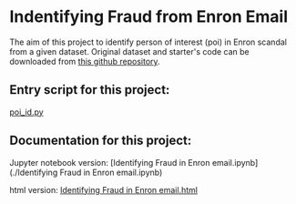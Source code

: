 # Indentifying Fraud from Enron Email

The aim of this project to identify person of interest (poi) in Enron scandal from a given dataset. Original dataset and starter's code can be downloaded from [this github repository](https://github.com/udacity/ud120-projects).


## Entry script for this project:

[poi_id.py](./poi_id.py)


## Documentation for this project:

Jupyter notebook version: [Identifying Fraud in Enron email.ipynb](./Identifying Fraud in Enron email.ipynb)

html version: [Identifying Fraud in Enron email.html](http://nbviewer.jupyter.org/github/kanhua/Enron-Email-Fraud/blob/master/Identifying%20Fraud%20in%20Enron%20email.ipynb)